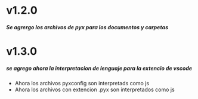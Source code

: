 # v1.2.0

##### Se agrergo los archivos de pyx para los documentos y carpetas

# v1.3.0

##### se agrego ahora la interpretacion de lenguaje para la extencio de vscode

- Ahora los archivos pyxconfig son interpretads como js
- Ahora los archivos con extencion .pyx son interpretados como js
